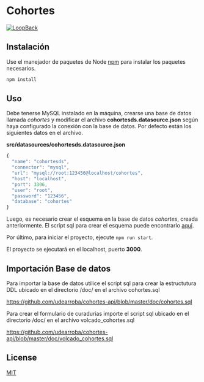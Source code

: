 # Cohortes

[![LoopBack](https://github.com/strongloop/loopback-next/raw/master/docs/site/imgs/branding/Powered-by-LoopBack-Badge-(blue)-@2x.png)](http://loopback.io/)


## Instalación

Use el manejador de paquetes de Node [npm](https://www.npmjs.com/) para instalar los paquetes necesarios.

```bash
npm install
```

## Uso

Debe tenerse MySQL instalado en la máquina, crearse una base de datos llamada *cohortes* y modificar el archivo **cohortesds.datasource.json** según haya configurado la conexión con la base de datos. Por defecto están los siguientes datos en el archivo.

**src/datasources/cohortesds.datasource.json**

```javascript
{
  "name": "cohortesds",
  "connector": "mysql",
  "url": "mysql://root:123456@localhost/cohortes",
  "host": "localhost",
  "port": 3306,
  "user": "root",
  "password": "123456",
  "database": "cohortes"
}
```
Luego, es necesario crear el esquema en la base de datos *cohortes*, creada anteriormente.
El script sql para crear el esquema puede encontrarlo [aquí](https://github.com/ealejandro101/cohortes-admin/wiki/Script).

Por último, para iniciar el proyecto, ejecute ``npm run start``.

El proyecto se ejecutará en el localhost, puerto **3000**.

## Importación Base de datos

Para importar la base de datos utilice el script sql para crear la estructutura DDL ubicado en el directorio /doc/ en el archivo cohortes.sql

https://github.com/udearroba/cohortes-api/blob/master/doc/cohortes.sql

Para crear el formulario de curadurias importe el script sql ubicado en el directorio /doc/ en el archivo volcado_cohortes.sql

https://github.com/udearroba/cohortes-api/blob/master/doc/volcado_cohortes.sql

## License
[MIT](https://choosealicense.com/licenses/mit/)
